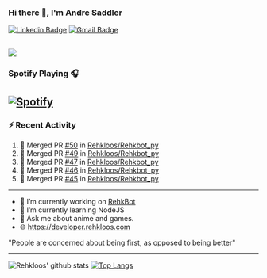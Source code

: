 ### Hi there 👋, I'm Andre Saddler
[![Linkedin Badge](https://img.shields.io/badge/-andrexsaddler-blue?style=flat-square&logo=Linkedin&logoColor=white&link=https://www.linkedin.com/in/andrexsaddler/)](https://www.linkedin.com/in/andrexsaddler/)
[![Gmail Badge](https://img.shields.io/badge/-contact@rehkloos.com-c14438?style=flat-square&logo=Gmail&logoColor=white&link=mailto:contact@rehkloos.com)](mailto:contact@rehkloos.com)

![](https://komarev.com/ghpvc/?username=Rehkloos&color=dc143c)
---
### Spotify Playing 🎧

[![Spotify](https://novatorem.rehkloos.vercel.app/api/spotify)](https://open.spotify.com/user/Rehkloos)
---

### :zap: Recent Activity

<!--START_SECTION:activity-->
1. 🎉 Merged PR [#50](https://github.com/Rehkloos/Rehkbot_py/pull/50) in [Rehkloos/Rehkbot_py](https://github.com/Rehkloos/Rehkbot_py)
2. 🎉 Merged PR [#49](https://github.com/Rehkloos/Rehkbot_py/pull/49) in [Rehkloos/Rehkbot_py](https://github.com/Rehkloos/Rehkbot_py)
3. 🎉 Merged PR [#47](https://github.com/Rehkloos/Rehkbot_py/pull/47) in [Rehkloos/Rehkbot_py](https://github.com/Rehkloos/Rehkbot_py)
4. 🎉 Merged PR [#46](https://github.com/Rehkloos/Rehkbot_py/pull/46) in [Rehkloos/Rehkbot_py](https://github.com/Rehkloos/Rehkbot_py)
5. 🎉 Merged PR [#45](https://github.com/Rehkloos/Rehkbot_py/pull/45) in [Rehkloos/Rehkbot_py](https://github.com/Rehkloos/Rehkbot_py)
<!--END_SECTION:activity-->

---

- 🔭 I’m currently working on [RehkBot](https://github.com/Rehkloos/Rehkbot_py)
- 🌱 I’m currently learning NodeJS
- 💬 Ask me about anime and games.
- 🌐 https://developer.rehkloos.com

"People are concerned about being first, as opposed to being better"

---
![Rehkloos' github stats](https://github-readme-stats.vercel.app/api?username=Rehkloos&count_private=true)
[![Top Langs](https://github-readme-stats.vercel.app/api/top-langs/?username=Rehkloos&layout=compact)](https://github.com/anuraghazra/github-readme-stats)
